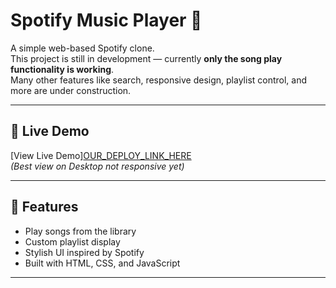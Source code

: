 # Spotify Music Player 🎵

A simple web-based Spotify clone.  
This project is still in development — currently **only the song play functionality is working**.  
Many other features like search, responsive design, playlist control, and more are under construction.

---

## 🚀 Live Demo
[View Live Demo][OUR_DEPLOY_LINK_HERE](https://divyansh1502.github.io/Spotify/) <br>
*(Best view on Desktop not responsive yet)*

---

## 📌 Features
- Play songs from the library  
- Custom playlist display  
- Stylish UI inspired by Spotify  
- Built with HTML, CSS, and JavaScript  

---

